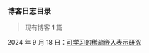 ### 博客日志目录

> 现有博客 **1** 篇

2024 年 9 月 18 日：[可学习的稀疏嵌入表示研究](./2024/embedding_token_weight_study.md)

